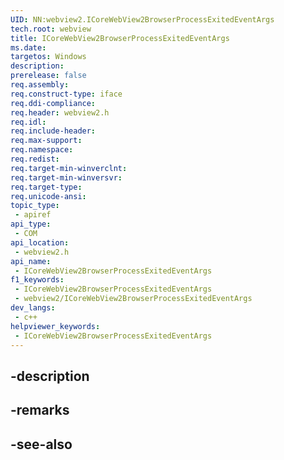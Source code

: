 ```yaml
---
UID: NN:webview2.ICoreWebView2BrowserProcessExitedEventArgs
tech.root: webview
title: ICoreWebView2BrowserProcessExitedEventArgs
ms.date: 
targetos: Windows
description: 
prerelease: false
req.assembly: 
req.construct-type: iface
req.ddi-compliance: 
req.header: webview2.h
req.idl: 
req.include-header: 
req.max-support: 
req.namespace: 
req.redist: 
req.target-min-winverclnt: 
req.target-min-winversvr: 
req.target-type: 
req.unicode-ansi: 
topic_type:
 - apiref
api_type:
 - COM
api_location:
 - webview2.h
api_name:
 - ICoreWebView2BrowserProcessExitedEventArgs
f1_keywords:
 - ICoreWebView2BrowserProcessExitedEventArgs
 - webview2/ICoreWebView2BrowserProcessExitedEventArgs
dev_langs:
 - c++
helpviewer_keywords:
 - ICoreWebView2BrowserProcessExitedEventArgs
---
```


## -description

## -remarks

## -see-also

